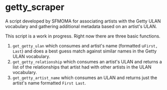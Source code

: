 # getty_scraper
A script developed by SFMOMA for associating artists with the Getty ULAN vocabulary and gathering additional metadata based on an artist's ULAN.

This script is a work in progress.  Right now there are three basic functions.

1. `get_getty_ulan` which consumes and artist's name (formatted u`First, Last`) and does a best guess match against similar names in the Getty ULAN vocabulary.
2. `get_getty_relationship` which consumes an artist's ULAN and returns a list of the relationships that artist had with other artists in the ULAN vocabulary.
3. `get_getty_artist_name` which consumes an ULAN and returns just the artist's name formatted `First Last`.
